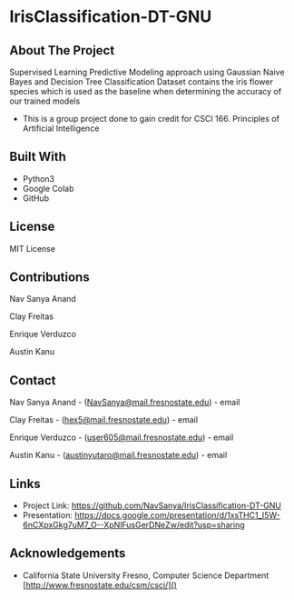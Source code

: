 # IrisClassification-DT-GNU
## About The Project
Supervised Learning
Predictive Modeling approach using Gaussian Naive Bayes and Decision Tree Classification
Dataset contains the iris flower species which is used as the baseline when determining the accuracy of our trained models


* This is a group project done to gain credit for CSCI 166. Principles of Artificial Intelligence

## Built With

* Python3[]()
* Google Colab[]()
* GitHub[]()

<!-- LICENSE -->
## License
MIT License

<!-- Contributions -->
## Contributions

Nav Sanya Anand

Clay Freitas

Enrique Verduzco

Austin Kanu

<!-- CONTACT -->
## Contact

<!-- #Your Name - [@twitter_handle](https://twitter.com/twitter_handle) - email -->
Nav Sanya Anand - (NavSanya@mail.fresnostate.edu) - email

Clay Freitas - (hex5@mail.fresnostate.edu) - email

Enrique Verduzco - (user605@mail.fresnostate.edu) - email

Austin Kanu - (austinyutaro@mail.fresnostate.edu) - email

## Links

* Project Link: https://github.com/NavSanya/IrisClassification-DT-GNU
* Presentation: https://docs.google.com/presentation/d/1xsTHC1_I5W-6nCXpxGkg7uM7_O--XpNlFusGerDNeZw/edit?usp=sharing 
<!-- ACKNOWLEDGEMENTS -->
## Acknowledgements

* California State University Fresno, Computer Science Department [http://www.fresnostate.edu/csm/csci/]()
